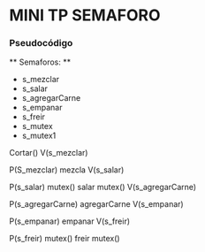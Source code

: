 # MINI TP SEMAFORO

### Pseudocódigo

** Semaforos: **
- s_mezclar
- s_salar
- s_agregarCarne
- s_empanar
- s_freir
- s_mutex
- s_mutex1


Cortar()
 V(s_mezclar)
 
P(S_mezclar)
  mezcla
V(s_salar)

P(s_salar)
  mutex()
  salar
  mutex()
V(s_agregarCarne)

P(s_agregarCarne)
  agregarCarne
V(s_empanar)

P(s_empanar)
  empanar
V(s_freir)

P(s_freir)
  mutex()
  freir
  mutex()
  
